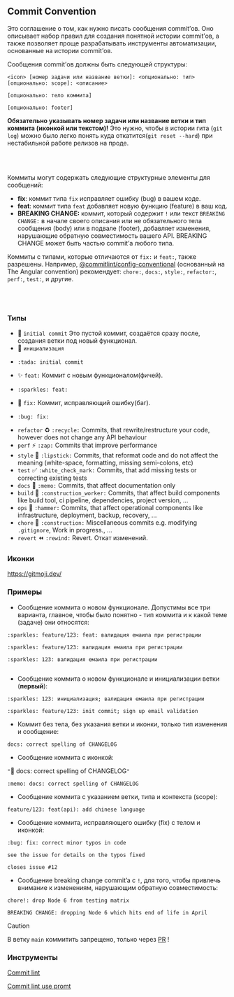 ## Commit Convention
Это соглашение о том, как нужно писать сообщения commit’ов. Оно описывает набор правил для создания понятной истории commit’ов, 
а также позволяет проще разрабатывать инструменты автоматизации, основанные на истории commit’ов.

Сообщения commit’ов должны быть следующей структуры:
```
<icon> [номер задачи или название ветки]: <опционально: тип>[опционально: scope]: <описание>

[опционально: тело коммита]

[опционально: footer]
```

**Обязательно указывать номер задачи или название ветки и тип коммита (иконкой или текстом)!** 
Это нужно, чтобы в истории гита (`git log`) можно было легко понять куда откатится(`git reset --hard`) при нестабильной работе релизов на проде.

<br>
<br>

Коммиты могут содержать следующие структурные элементы для сообщений:

- **fix**: коммит типа `fix` исправляет ошибку (bug) в вашем коде.
- **feat**: коммит типа `feat` добавляет новую функцию (feature) в ваш код.
- **BREAKING CHANGE:** коммит, который содержит `!` или текст `BREAKING CHANGE:` в начале своего описания или не обязательного тела сообщения (body) или в подвале (footer), добавляет изменения, нарушающие обратную совместимость вашего API.
BREAKING CHANGE может быть частью commit’а любого типа.

Коммиты с типами, которые отличаются от `fix:` и `feat:`, также разрешены.
Например, [@commitlint/config-conventional](https://github.com/conventional-changelog/commitlint/tree/master/%40commitlint/config-conventional) (основанный на The Angular convention) рекомендует: `chore:`, `docs:`, `style:`, `refactor:`, `perf:`, `test:`, и другие.

<br>
<br>

### Типы
* :tada: `initial commit` Это пустой коммит, создаётся сразу после, создания ветки под новый функционал.
* :tada: `инициализация` 
* ```
  :tada: initial commit
  ```
* :sparkles: `feat:` Коммит с новым функционалом(фичей).
* ```
  :sparkles: feat: 
  ```
* :bug: `fix:` Коммит, исправляющий ошибку(баг).
* ```
  :bug: fix: 
  ```
* `refactor` :recycle: `:recycle:` Commits, that rewrite/restructure your code, however does not change any API behaviour
* `perf` :zap: `:zap:` Commits that improve performance
* `style` :lipstick: `:lipstick:` Commits, that reformat code and do not affect the meaning (white-space, formatting, missing semi-colons, etc)
* `test` :white_check_mark: `:white_check_mark:` Commits, that add missing tests or correcting existing tests
* `docs` :memo: `:memo:` Commits, that affect documentation only
* `build` :construction_worker: `:construction_worker:` Commits, that affect build components like build tool, ci pipeline, dependencies, project version, ...
* `ops` :hammer: `:hammer:` Commits, that affect operational components like infrastructure, deployment, backup, recovery, ...
* `chore` :construction: `:construction:` Miscellaneous commits e.g. modifying `.gitignore`, Work in progress., ...
* `revert` :rewind: `:rewind:` Revert. Откат изменений.

### Иконки
https://gitmoji.dev/

### Примеры

- Сообщение коммита о новом функционале. Допустимы все три варианта, главное, чтобы было понятно - тип коммита и к какой теме (задаче) они относятся:
```  
:sparkles: feature/123: feat: валидация емаила при регистрации

:sparkles: feature/123: валидация емаила при регистрации

:sparkles: 123: валидация емаила при регистрации
 
```

- Сообщение коммита о новом функционале и инициализации ветки (**первый**):

```
:sparkles: 123: инициализация; валидация емаила при регистрации
  
:sparkles: feature/123: init commit; sign up email validation 
```
  
- Коммит без тела, без указания ветки и иконки, только тип изменения и сообщение:
```  
docs: correct spelling of CHANGELOG
```

- Сообщение коммита с иконкой:
  
`"`:memo: docs: correct spelling of CHANGELOG`"`
```  
:memo: docs: correct spelling of CHANGELOG
```



- Сообщение коммита с указанием ветки, типа и контекста (scope):

```
feature/123: feat(api): add chinese language
```

- Сообщение коммита, исправляющего ошибку (fix) с телом и иконкой:
  
```
:bug: fix: correct minor typos in code

see the issue for details on the typos fixed

closes issue #12
```

- Сообщение breaking change commit’a с `!`, для того, чтобы привлечь внимание к изменениям, нарушающим обратную совместимость:
  
```
chore!: drop Node 6 from testing matrix

BREAKING CHANGE: dropping Node 6 which hits end of life in April
```

>[!CAUTION]
>В ветку `main` коммитить запрещено, только через [PR](./pr-conv.md) !

### Инструменты
[Commit lint](https://commitlint.js.org/reference/cli)

[Commit lint use promt](https://commitlint.js.org/guides/use-prompt)

